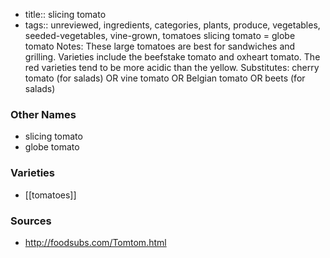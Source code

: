 - title:: slicing tomato
- tags:: unreviewed, ingredients, categories, plants, produce, vegetables, seeded-vegetables, vine-grown, tomatoes
slicing tomato = globe tomato Notes: These large tomatoes are best for sandwiches and grilling. Varieties include the beefstake tomato and oxheart tomato. The red varieties tend to be more acidic than the yellow. Substitutes: cherry tomato (for salads) OR vine tomato OR Belgian tomato OR beets (for salads)

### Other Names

* slicing tomato
* globe tomato

### Varieties

* [[tomatoes]]

### Sources
* http://foodsubs.com/Tomtom.html
